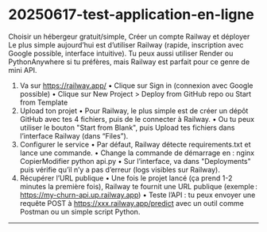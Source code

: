 # 20250617-test-application-en-ligne
Choisir un hébergeur gratuit/simple, Créer un compte Railway et déployer
Le plus simple aujourd’hui est d’utiliser Railway (rapide, inscription avec Google possible, interface intuitive).
Tu peux aussi utiliser Render ou PythonAnywhere si tu préfères, mais Railway est parfait pour ce genre de mini API.
1. Va sur https://railway.app/
•	Clique sur Sign in (connexion avec Google possible)
•	Clique sur New Project > Deploy from GitHub repo ou Start from Template
2. Upload ton projet
•	Pour Railway, le plus simple est de créer un dépôt GitHub avec tes 4 fichiers, puis de le connecter à Railway.
•	Ou tu peux utiliser le bouton "Start from Blank", puis Upload tes fichiers dans l’interface Railway (dans “Files”).
3. Configurer le service
•	Par défaut, Railway détecte requirements.txt et lance une commande.
•	Change la commande de démarrage en :
nginx
CopierModifier
python api.py
•	Sur l’interface, va dans "Deployments" puis vérifie qu’il n’y a pas d’erreur (logs visibles sur Railway).
4. Récupérer l’URL publique
•	Une fois le projet lancé (ça prend 1-2 minutes la première fois), Railway te fournit une URL publique (exemple : https://my-churn-api.up.railway.app)
•	Teste l’API : tu peux envoyer une requête POST à https://xxx.railway.app/predict avec un outil comme Postman ou un simple script Python.
________________________________________
